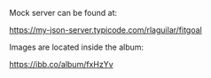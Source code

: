 Mock server can be found at:

https://my-json-server.typicode.com/rlaguilar/fitgoal

Images are located inside the album:

https://ibb.co/album/fxHzYv